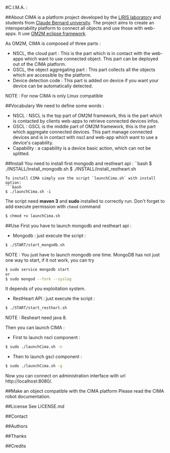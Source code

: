  #C.I.M.A. :

##About
CIMA is a platform project developed by the [LIRIS laboratory](http://liris.cnrs.fr/) and students from [Claude Bernard university](www.univ-lyon1.fr/).
The project aims to create an interoperability platform to connect all objects and use those with web-apps. It use [OM2M eclipse framework](http://eclipse.org/om2m/).

As OM2M, CIMA is composed of three parts :
- NSCL, the cloud part :
This is the part which is in contact with the web-apps which want to use connected object. This part can be deployed out of the CIMA platform.
- GSCL, the object aggregating part :
This part collects all the objects which are accessible by the platform.
- Device detection code :
This part is added on device if you want your device can be automatically detected.

NOTE : For now CIMA is only Linux compatible

##Vocabulary
We need to define some words :
- NSCL : NSCL is the top part of OM2M framework, this is the part which is contacted by clients web-apps to retrieve connected devices infos.
- GSCL : GSCL is the middle part of OM2M framework, this is the part which aggregate connected devices. This part manage connected devices and is in contact with nscl and web-app which want to use a device's capability.
- Capability : a capability is a device basic action, which can not be splitted.

##Install
You need to install first mongodb and restheart api :
``bash
$ ./INSTALL/install_mongodb.sh
$ ./INSTALL/install_restheart.sh
```
To install CIMA simply use the script `launchCima.sh` with install option:
```bash
$ ./launchCima.sh -i
```
The script need **maven 3** and **sudo** installed to correctly run.
Don't forget to add execute permission with `chmod` command
```bash
$ chmod +x launchCima.sh
```

##Use
First you have to launch mongodb and restheart api :
 - Mongodb : just execute the script :
```bash
$ ./START/start_mongodb.sh
```
NOTE : You just have to launch mongodb one time. MongoDB has not just one way to start, if it not work, you can try
```bash
$ sudo service mongodb start
or
$ sudo mongod --fork --syslog
```
It depends of you exploitation system.
 - RestHeart API : just execute the script :
```bash
$ ./START/start_resthart.sh
```
NOTE : Resheart need java 8.

Then you can launch CIMA :


 - First to launch nscl component :
```bash
$ sudo ./launchCima.sh -n
```
 - Then to launch gscl component :
```bash
$ sudo ./launchCima.sh -g
```

Now you can connect on administration interface with url http://localhost:8080/.

##Make an object compatible with the CIMA platform
Please read the CIMA robot documentation.

##License
See LICENSE.md

##Contact

##Authors

##Thanks

##Credits
